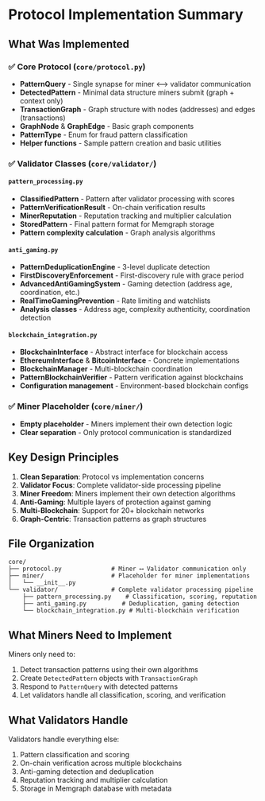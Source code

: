 # Protocol Implementation Summary

## What Was Implemented

### ✅ Core Protocol (`core/protocol.py`)
- **PatternQuery** - Single synapse for miner ⟷ validator communication
- **DetectedPattern** - Minimal data structure miners submit (graph + context only)
- **TransactionGraph** - Graph structure with nodes (addresses) and edges (transactions)
- **GraphNode** & **GraphEdge** - Basic graph components
- **PatternType** - Enum for fraud pattern classification
- **Helper functions** - Sample pattern creation and basic utilities

### ✅ Validator Classes (`core/validator/`)

#### `pattern_processing.py`
- **ClassifiedPattern** - Pattern after validator processing with scores
- **PatternVerificationResult** - On-chain verification results
- **MinerReputation** - Reputation tracking and multiplier calculation
- **StoredPattern** - Final pattern format for Memgraph storage
- **Pattern complexity calculation** - Graph analysis algorithms

#### `anti_gaming.py`
- **PatternDeduplicationEngine** - 3-level duplicate detection
- **FirstDiscoveryEnforcement** - First-discovery rule with grace period
- **AdvancedAntiGamingSystem** - Gaming detection (address age, coordination, etc.)
- **RealTimeGamingPrevention** - Rate limiting and watchlists
- **Analysis classes** - Address age, complexity authenticity, coordination detection

#### `blockchain_integration.py`
- **BlockchainInterface** - Abstract interface for blockchain access
- **EthereumInterface** & **BitcoinInterface** - Concrete implementations
- **BlockchainManager** - Multi-blockchain coordination
- **PatternBlockchainVerifier** - Pattern verification against blockchains
- **Configuration management** - Environment-based blockchain configs

### ✅ Miner Placeholder (`core/miner/`)
- **Empty placeholder** - Miners implement their own detection logic
- **Clear separation** - Only protocol communication is standardized

## Key Design Principles

1. **Clean Separation**: Protocol vs implementation concerns
2. **Validator Focus**: Complete validator-side processing pipeline
3. **Miner Freedom**: Miners implement their own detection algorithms
4. **Anti-Gaming**: Multiple layers of protection against gaming
5. **Multi-Blockchain**: Support for 20+ blockchain networks
6. **Graph-Centric**: Transaction patterns as graph structures

## File Organization

```
core/
├── protocol.py              # Miner ⟷ Validator communication only
├── miner/                   # Placeholder for miner implementations
│   └── __init__.py         
└── validator/               # Complete validator processing pipeline
    ├── pattern_processing.py    # Classification, scoring, reputation
    ├── anti_gaming.py          # Deduplication, gaming detection
    └── blockchain_integration.py # Multi-blockchain verification
```

## What Miners Need to Implement

Miners only need to:
1. Detect transaction patterns using their own algorithms
2. Create `DetectedPattern` objects with `TransactionGraph`
3. Respond to `PatternQuery` with detected patterns
4. Let validators handle all classification, scoring, and verification

## What Validators Handle

Validators handle everything else:
1. Pattern classification and scoring
2. On-chain verification across multiple blockchains
3. Anti-gaming detection and deduplication
4. Reputation tracking and multiplier calculation
5. Storage in Memgraph database with metadata